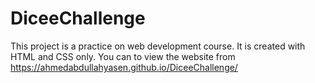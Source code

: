 # DiceeChallenge
This project is a practice on web development course. It is created with HTML and CSS only.
You can to view the website from https://ahmedabdullahyasen.github.io/DiceeChallenge/
